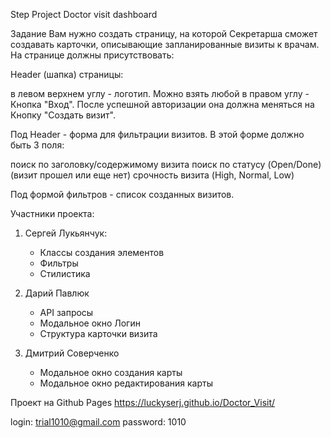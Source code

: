 Step Project Doctor visit dashboard

Задание
Вам нужно создать страницу, на которой Секретарша сможет создавать карточки, описывающие запланированные визиты к врачам.
На странице должны присутствовать:

Header (шапка) страницы:

в левом верхнем углу - логотип. Можно взять любой
в правом углу - Кнопка "Вход". После успешной авторизации она должна меняться на Кнопку "Создать визит".

Под Header - форма для фильтрации визитов. В этой форме должно быть 3 поля:

поиск по заголовку/содержимому визита
поиск по статусу (Open/Done) (визит прошел или еще нет)
срочность визита (High, Normal, Low)

Под формой фильтров - список созданных визитов.

Участники проекта:

1. Сергей Лукьянчук:

   - Классы создания элементов
   - Фильтры
   - Стилистика

2. Дарий Павлюк

   - API запросы
   - Модальное окно Логин
   - Структура карточки визита

3. Дмитрий Соверченко
   - Модальное окно создания карты
   - Модальное окно редактирования карты

Проект на Github Pages https://luckyserj.github.io/Doctor_Visit/

login: trial1010@gmail.com
password: 1010
